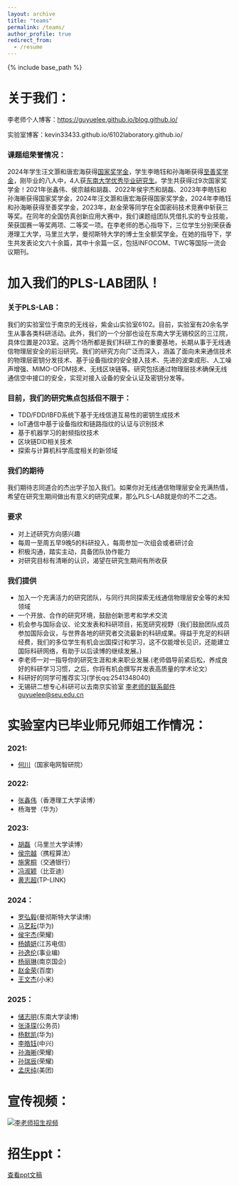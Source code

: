 ```yaml
---
layout: archive
title: "teams"
permalink: /teams/
author_profile: true
redirect_from:
  - /resume
---
```



{% include base_path %}


# 关于我们：
李老师个人博客：https://guyuelee.github.io/blog.github.io/

实验室博客：kevin33433.github.io/6102laboratory.github.io/

### 课题组荣誉情况：

2024年学生汪文灏和唐宏海获得[国家奖学金](https://kevin33433.github.io/6102laboratory.github.io/%E5%AD%A6%E7%94%9F/award8.html)，学生李皓钰和孙海晰获得[至善奖学金](https://kevin33433.github.io/6102laboratory.github.io/%E5%AD%A6%E7%94%9F/award9.html)，刚毕业的八人中，4人获[东南大学优秀毕业研究生](https://kevin33433.github.io/6102laboratory.github.io/%E5%AD%A6%E7%94%9F/award7.html)。学生共获得过9次国家奖学金！2021年张鑫伟、侯宗越和胡磊、2022年侯宇杰和胡磊、2023年李皓钰和孙海晰获得国家奖学金，2024年汪文灏和唐宏海获得国家奖学金，2024年李皓钰和孙海晰获得至善奖学金，2023年，赵金荣等同学在全国密码技术竞赛中斩获三等奖。在同年的全国仿真创新应用大赛中，我们课题组团队凭借扎实的专业技能，荣获国赛一等奖两项、二等奖一项。在李老师的悉心指导下，三位学生分别荣获香港理工大学，马里兰大学，曼彻斯特大学的博士生全额奖学金。在她的指导下，学生共发表论文六十余篇，其中十余篇一区，包括INFOCOM、TWC等国际一流会议期刊。

# 加入我们的PLS-LAB团队！
###  关于PLS-LAB：

我们的实验室位于南京的无线谷，紫金山实验室6102。目前，实验室有20余名学生从事各类科研活动。此外，我们的一个分部也设在东南大学无锡校区的三江院，具体位置是203室。这两个场所都是我们科研工作的重要基地，长期从事于无线通信物理层安全的前沿研究。我们的研究方向广泛而深入，涵盖了面向未来通信技术的物理层密钥分发技术、基于设备指纹的安全接入技术、先进的波束成形、人工噪声增强、MIMO-OFDM技术、无线区块链等。研究包括通过物理层技术确保无线通信空中接口的安全，实现对接入设备的安全认证及密钥分发等。
### 目前，我们的研究焦点包括但不限于：
- TDD/FDD/IBFD系统下基于无线信道互易性的密钥生成技术
- IoT通信中基于设备指纹和链路指纹的认证与识别技术
- 基于机器学习的射频指纹技术
- 区块链DID相关技术
- 探索与计算机科学高度相关的新领域
  
### 我们的期待
我们期待志同道合的杰出学子加入我们。如果你对无线通信物理层安全充满热情，希望在研究生期间做出有意义的研究成果，那么PLS-LAB就是你的不二之选。
### 要求
- 对上述研究方向感兴趣
- 每周一至周五早9晚5的科研投入，每周参加一次组会或者研讨会
- 积极沟通，踏实主动，具备团队协作能力
- 对研究目标有清晰的认识，渴望在研究生期间有所收获
### 我们提供
- 加入一个充满活力的研究团队，与同行共同探索无线通信物理层安全等的未知领域
- 一个开放、合作的研究环境，鼓励创新思考和学术交流
- 机会参与国际会议、论文发表和科研项目，拓宽研究视野（我们鼓励团队成员参加国际会议，与世界各地的研究者交流最新的科研成果。得益于充足的科研经费，我们的多位学生有机会出国探讨和学习，这不仅能增长见识，还能建立国际科研网络，有助于以后读博的继续发展。)
- 李老师一对一指导你的研究生涯和未来职业发展.(老师倡导前紧后松，养成良好的科研学习习惯，之后，你将有机会撰写并发表高质量的学术论文）
- 科研好的同学可推荐实习(学长qq:2541348040)
- 无锡研二想专心科研可以去南京实验室
  李老师的联系邮件guyuelee@seu.edu.cn



# 实验室内已毕业师兄师姐工作情况：
### 2021:
- [何川](https://kevin33433.github.io/6102laboratory.github.io/children/hechuan.html)（国家电网智研院）
### 2022:
- [张鑫伟](https://xinweizhang1998.github.io/xinweizhang.github.io/)（香港理工大学读博）
- 杨海誉（华为）
### 2023:
- [胡磊](https://kevin33433.github.io/6102laboratory.github.io/children/hulei.html)（马里兰大学读博）
- [侯宗越](https://kevin33433.github.io/6102laboratory.github.io/children/houzongyue.html)（携程算法）
- [施霁桐](https://kevin33433.github.io/6102laboratory.github.io/children/shijitong.html)（交通银行）
- [冯淑颖](https://kevin33433.github.io/6102laboratory.github.io/children/fengshuying.html)（比亚迪）
- [黄志超](https://kevin33433.github.io/6102laboratory.github.io/children/huangzhichao.html)(TP-LINK)
### 2024：
- [罗弘毅](https://hongyiluo.github.io/)(曼彻斯特大学读博)
- [马艺耘](https://kevin33433.github.io/6102laboratory.github.io/children/mayiyun.html)(华为)
- [侯宇杰](https://kevin33433.github.io/6102laboratory.github.io/children/houyujie.html)(荣耀)
- [杨婧妍](https://kevin33433.github.io/6102laboratory.github.io/children/yangjingyan.html)(江苏电信)
- [孙逸伦](https://sunyl1123.github.io/6102laboratory.github.io/sunyilun.html)(事业编)
- [杨丽琳]()(南京国企)
- [赵金荣](https://kevin33433.github.io/6102laboratory.github.io/children/zhaojinrong.html)(百度)
- [王文杰]()(小米)
### 2025：
- [储志明](https://kevin33433.github.io/6102laboratory.github.io/)(东南大学读博)
- [张泽琛](https://kevin33433.github.io/6102laboratory.github.io/)(公务员)
- [杨默凯](https://kevin33433.github.io/6102laboratory.github.io/)(华为)
- [李皓钰](https://kevin33433.github.io/6102laboratory.github.io/)(中兴)
- [孙海晰](https://kevin33433.github.io/6102laboratory.github.io/)(荣耀)
- [孙瑞辰](https://kevin33433.github.io/6102laboratory.github.io/)(荣耀)
- [孟庆纯](https://kevin33433.github.io/6102laboratory.github.io/)(美团)

# 宣传视频：
[![李老师招生视频](https://img.zcool.cn/community/011e715be5a375a80121ab5dcb09b4.jpg?x-oss-process=image/format,webp)](https://meeting.tencent.com/user-center/shared-record-info?id=mEsNeJTGwn71xblA3Y_brTXHnBrwDHc53o-yLcsOaBw&is-single=false&record_type=3&from=3)
# 招生ppt：
[查看ppt文稿](https://github.com/GuyueLee/blog.github.io/blob/master/files/%E6%8B%9B%E7%94%9F2024.pptx)





  
